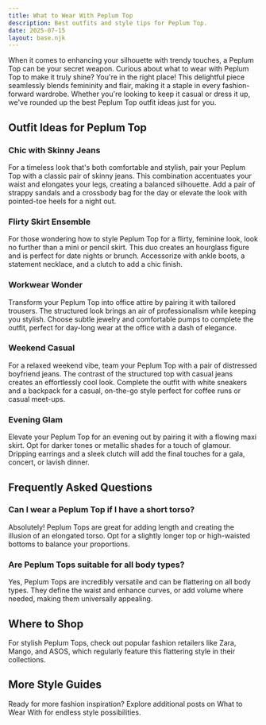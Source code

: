 ```yaml
---
title: What to Wear With Peplum Top
description: Best outfits and style tips for Peplum Top.
date: 2025-07-15
layout: base.njk
---
```


When it comes to enhancing your silhouette with trendy touches, a Peplum Top can be your secret weapon. Curious about what to wear with Peplum Top to make it truly shine? You're in the right place! This delightful piece seamlessly blends femininity and flair, making it a staple in every fashion-forward wardrobe. Whether you're looking to keep it casual or dress it up, we've rounded up the best Peplum Top outfit ideas just for you.

## Outfit Ideas for Peplum Top

### Chic with Skinny Jeans
For a timeless look that's both comfortable and stylish, pair your Peplum Top with a classic pair of skinny jeans. This combination accentuates your waist and elongates your legs, creating a balanced silhouette. Add a pair of strappy sandals and a crossbody bag for the day or elevate the look with pointed-toe heels for a night out.

### Flirty Skirt Ensemble
For those wondering how to style Peplum Top for a flirty, feminine look, look no further than a mini or pencil skirt. This duo creates an hourglass figure and is perfect for date nights or brunch. Accessorize with ankle boots, a statement necklace, and a clutch to add a chic finish.

### Workwear Wonder
Transform your Peplum Top into office attire by pairing it with tailored trousers. The structured look brings an air of professionalism while keeping you stylish. Choose subtle jewelry and comfortable pumps to complete the outfit, perfect for day-long wear at the office with a dash of elegance.

### Weekend Casual
For a relaxed weekend vibe, team your Peplum Top with a pair of distressed boyfriend jeans. The contrast of the structured top with casual jeans creates an effortlessly cool look. Complete the outfit with white sneakers and a backpack for a casual, on-the-go style perfect for coffee runs or casual meet-ups.

### Evening Glam 
Elevate your Peplum Top for an evening out by pairing it with a flowing maxi skirt. Opt for darker tones or metallic shades for a touch of glamour. Dripping earrings and a sleek clutch will add the final touches for a gala, concert, or lavish dinner.

## Frequently Asked Questions

### Can I wear a Peplum Top if I have a short torso?
Absolutely! Peplum Tops are great for adding length and creating the illusion of an elongated torso. Opt for a slightly longer top or high-waisted bottoms to balance your proportions.

### Are Peplum Tops suitable for all body types?
Yes, Peplum Tops are incredibly versatile and can be flattering on all body types. They define the waist and enhance curves, or add volume where needed, making them universally appealing.

## Where to Shop
For stylish Peplum Tops, check out popular fashion retailers like Zara, Mango, and ASOS, which regularly feature this flattering style in their collections.

## More Style Guides
Ready for more fashion inspiration? Explore additional posts on What to Wear With for endless style possibilities.